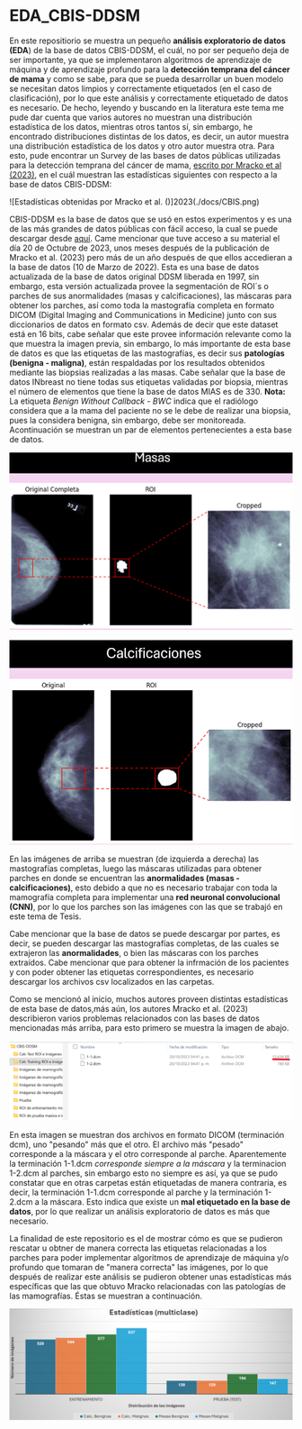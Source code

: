 # EDA_CBIS-DDSM
En este repositiorio se muestra un pequeño **análisis exploratorio de datos (EDA**) de la base de datos CBIS-DDSM, el cuál, no por ser pequeño deja de ser importante, ya que se implementaron algoritmos de aprendizaje de máquina y de aprendizaje profundo para la **detección temprana del cáncer de mama** y como se sabe, para que se pueda desarrollar un buen modelo se necesitan datos limpios y correctamente etiquetados (en el caso de clasificación), por lo que este análisis y correctamente etiquetado de datos es necesario. De hecho, leyendo y buscando en la literatura este tema me pude dar cuenta que varios autores no muestran una distribución estadística de los datos, mientras otros tantos sí, sin embargo, he encontrado distribuciones distintas de los datos, es decir, un autor muestra una distribución estadística de los datos y otro autor muestra otra. Para esto, pude encontrar un Survey de las bases de datos públicas utilizadas para la detección temprana del cáncer de mama, [escrito por Mracko et al (2023)](./docs/jimaging-09-00095.pdf), en el cuál muestran las estadísticas siguientes con respecto a la base de datos CBIS-DDSM:

![Estadísticas obtenidas por Mracko et al. ()]2023(./docs/CBIS.png)

CBIS-DDSM es la base de datos que se usó en estos experimentos y es una de las más grandes de datos públicas con fácil acceso, la cual se puede descargar desde [aquí](https://www.cancerimagingarchive.net/collection/cbis-ddsm). Came mencionar que tuve acceso a su material el día 20 de Octubre de 2023, unos meses después de la publicación de Mracko et al. (2023) pero más de un año después de que ellos accedieran a la base de datos (10 de Marzo de 2022). Esta es una base de datos actualizada de la base de datos original DDSM liberada en 1997, sin embargo, esta versión actualizada provee la segmentación de ROI´s o parches de sus anormalidades (masas y calcificaciones), las máscaras para obtener los parches, así como toda la mastografía completa en formato DICOM (Digital Imaging and Communications in Medicine) junto con sus diccionarios de datos en formato csv. Además de decir que este dataset está en 16 bits, cabe señalar que este provee información relevante como la que muestra la imagen previa, sin embargo, lo más importante de esta base de datos es que las etiquetas de las mastografías, es decir sus **patologías (benigna - maligna)**, están respaldadas por los resultados obtenidos mediante las biopsias realizadas a las masas. Cabe señalar que la base de datos INbreast no tiene todas sus etiquetas validadas por biopsia, mientras el número de elementos que tiene la base de datos MIAS es de 330. **Nota:** La etiqueta *Benign Without Callback - BWC* indica que el radiólogo considera que a la mama del paciente no se le debe de realizar una biopsia, pues la considera benigna, sin embargo, debe ser monitoreada. Acontinuación se muestran un par de elementos pertenecientes a esta base de datos. 

![Masas](./docs/Masas.png)

![Calc](./docs/Calc.png)

En las imágenes de arriba se muestran (de izquierda a derecha) las mastografías completas, luego las máscaras utilizadas para obtener parches en donde se encuentran las **anormalidades (masas - calcificaciones)**, esto debido a que no es necesario trabajar con toda la mamografía completa para implementar una **red neuronal convolucional (CNN)**, por lo que los parches son las imágenes con las que se trabajó en este tema de Tesis.

Cabe mencionar que la base de datos se puede descargar por partes, es decir, se pueden descargar las mastografías completas, de las cuales se extrajeron las **anormalidades**, o bien las máscaras con los parches extraídos. Cabe mencionar que para obtener la infrmación de los pacientes y con  poder obtener las etiquetas correspondientes, es necesario descargar los archivos csv localizados en las carpetas.

Como se mencionó al inicio, muchos autores proveen distintas estadísticas de esta base de datos,más aún, los autores Mracko et al. (2023) describieron varios problemas relacionados con las bases de datos mencionadas más arriba, para esto primero se muestra la imagen de abajo.

![Problema](./docs/problemas1.png)

En esta imagen se muestran dos archivos en formato DICOM (terminación dcm), uno "pesando" más que el otro. El archivo más "pesado" corresponde a la máscara y el otro corresponde al parche. Aparentemente la terminación 1-1.dcm *corresponde siempre a la máscara* y la terminacion 1-2.dcm al parches, sin embargo esto no siempre es así, ya que se pudo constatar que en otras carpetas están etiquetadas de manera contraria, es decir, la terminación 1-1.dcm corresponde al parche y la terminación 1-2.dcm a la máscara. Esto indica que existe un **mal etiquetado en la base de datos**, por lo que realizar un análisis exploratorio de datos es más que necesario.

La finalidad de este repositorio es el de mostrar cómo es que se pudieron rescatar u obtner de manera correcta las etiquetas relacionadas a los parches para poder implementar algoritmos de aprendizaje de máquina y/o profundo que tomaran de "manera correcta" las imágenes, por lo que después de realizar este análisis se pudieron obtener unas estadísticas más específicas que las que obtuvo Mracko relacionadas con las patologías de las mamografías. Éstas se muestran a continuación.

![Estadísticas Obtenidas](./docs/estadisticas.png)